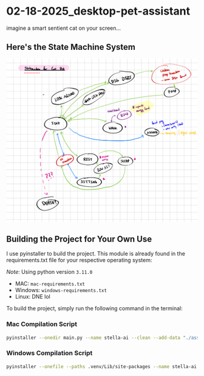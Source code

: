 # 02-18-2025_desktop-pet-assistant
imagine a smart sentient cat on your screen...


## Here's the State Machine System

![State Machine System](docs/statediagram.jpeg)

## Building the Project for Your Own Use

I use pyinstaller to build the project. This module is already found in the requirements.txt file for your respective operating system:

*Note*: Using python version `3.11.0`

- MAC: `mac-requirements.txt`
- Windows: `windows-requirements.txt`
- Linux: DNE lol

To build the project, simply run the following command in the terminal:

### Mac Compilation Script

```bash
pyinstaller --onedir main.py --name stella-ai --clean --add-data "./assets:assets" --optimize 1 --icon icon.png --noconsole --paths .venv/Lib/site-packages
```


### Windows Compilation Script

```bash
pyinstaller --onefile --paths .venv/Lib/site-packages --name stella-ai --clean --add-data "./assets:assets" --optimize 1 --icon icon.png --noconsole main.py

```
